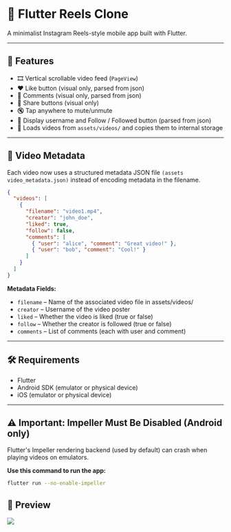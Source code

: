 # 📸 Flutter Reels Clone

A minimalist Instagram Reels-style mobile app built with Flutter.

---

## 🚀 Features

- 🎞️ Vertical scrollable video feed (`PageView`)
- ❤️ Like button (visual only, parsed from json)
- 💬 Comments (visual only, parsed from json) 
- 🔗 Share buttons (visual only)
- 🔇 Tap anywhere to mute/unmute
- 👤 Display username and Follow / Followed button (parsed from json)
- 📂 Loads videos from `assets/videos/` and copies them to internal storage

---

## 📁 Video Metadata

Each video now uses a structured metadata JSON file `(assets video_metadata.json)` instead of encoding metadata in the filename.

```json
{
  "videos": [
    {
      "filename": "video1.mp4",
      "creator": "john_doe",
      "liked": true,
      "follow": false,
      "comments": [
        { "user": "alice", "comment": "Great video!" },
        { "user": "bob", "comment": "Cool!" }
      ]
    }
  ]
}
```

**Metadata Fields:**
- `filename` – Name of the associated video file in assets/videos/
- `creator` – Username of the video poster
- `liked` – Whether the video is liked (true or false)
- `follow` – Whether the creator is followed (true or false)
- `comments` – List of comments (each with user and comment)

---

## 🛠 Requirements

- Flutter
- Android SDK (emulator or physical device)
- iOS (emulator or physical device)

---

## ⚠️ Important: Impeller Must Be Disabled (Android only)

Flutter's Impeller rendering backend (used by default) can crash when playing videos on emulators.

**Use this command to run the app:**

```bash
flutter run --no-enable-impeller
```

## 📱 Preview
![](https://github.com/rdaze/solid-fiesta/blob/main/preview.gif)